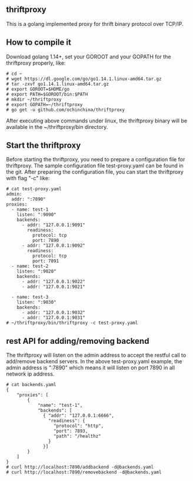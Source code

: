 ## thriftproxy

This is a golang implemented proxy for thrift binary protocol over TCP/IP.

## How to compile it

Download golang 1.14+, set your GOROOT and your GOPATH for the thriftproxy properly, like:

```shell
# cd ~
# wget https://dl.google.com/go/go1.14.1.linux-amd64.tar.gz
# tar -zxvf go1.14.1.linux-amd64.tar.gz
# export GOROOT=$HOME/go
# export PATH=$GOROOT/bin:$PATH
# mkdir ~/thriftproxy
# export GOPATH=~/thriftproxy
# go get -u github.com/ochinchina/thriftproxy
```

After executing above commands under linux, the thriftproxy binary will be available in the ~/thriftproxy/bin directory.

## Start the thriftproxy

Before starting the thriftproxy, you need to prepare a configuration file for thriftproxy. The sample configuration file test-proxy.yaml can be found in the git. After preparing the configuration file, you can start the thriftproxy with flag "-c" like:

```shell
# cat test-proxy.yaml
admin:
  addr: ":7890"
proxies:
  - name: test-1
    listen: ":9090"
    backends:
      - addr: "127.0.0.1:9091"
        readiness:
          protocol: tcp
          port: 7890
      - addr: "127.0.0.1:9092"
        readiness:
          protocol: tcp
          port: 7891
  - name: test-2
    listen: ":9020"
    backends:
      - addr: "127.0.0.1:9022"
      - addr: "127.0.0.1:9021"

  - name: test-3
    listen: ":9030"
    backends:
      - addr: "127.0.0.1:9032"
      - addr: "127.0.0.1:9031"
# ~/thriftproxy/bin/thriftproxy -c test-proxy.yaml
```

## rest API for adding/removing backend

The thriftproxy will listen on the admin address to accept the restful call to add/remove backend servers. In the above test-proxy.yaml example, the admin address is ":7890" which means it will listen on port 7890 in all network ip address.

```shell
# cat backends.yaml
{
    "proxies": [
        {
            "name": "test-1",
            "backends": [
              { "addr": "127.0.0.1:6666",
                "readiness": {
                  "protocol": "http",
                  "port": 7893,
                  "path": "/healthz"
                }
              }]
        }
    ]
}
# curl http://localhost:7890/addbackend -d@backends.yaml
# curl http://localhost:7890/removebackend -d@backends.yaml

```
